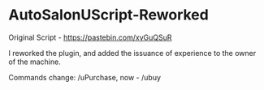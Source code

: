 # AutoSalonUScript-Reworked

Original Script - https://pastebin.com/xyGuQSuR

I reworked the plugin, and added the issuance of experience to the owner of the machine.

Commands change: /uPurchase, now - /ubuy
